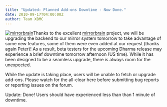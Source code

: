 ```yaml
---
title: "Updated: Planned Add-ons Downtime - Now Done."
date: 2010-09-17T04:00:00Z
author: Team XBMC
---
```


[![](/images/blog/mirrorbrain.webp "mirrorbrain")](https://mirrorbrain.org/)Thanks to the excellent [mirrorbrain](https://mirrorbrain.org/) project, we will be upgrading the backend to our mirror system tomorrow to take advantage of some new features, some of them were even added at our request (thanks again Peter)! As a result, beta testers for the upcoming Dharma release may experience a brief downtime tomorrow afternoon (US time). While it has been designed to be a seamless upgrade, there is always room for the unexpected.

While the update is taking place, users will be unable to fetch or upgrade add-ons. Please watch for the all-clear here before submitting bug reports or reporting issues on the forum.

Update: Done! Users should have experienced less than than 1 minute of downtime.
